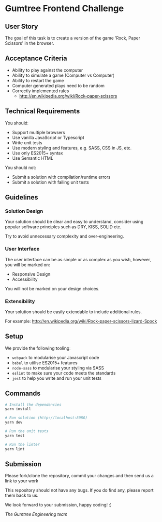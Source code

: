 # Gumtree Frontend Challenge

## User Story
The goal of this task is to create a version of the game 'Rock, Paper Scissors' in the browser.

## Acceptance Criteria
- Ability to play against the computer
- Ability to simulate a game (Computer vs Computer)
- Ability to restart the game
- Computer generated plays need to be random
- Correctly implemented rules
  - http://en.wikipedia.org/wiki/Rock-paper-scissors

## Technical Requirements
You should:

- Support multiple browsers
- Use vanilla JavaScript or Typescript
- Write unit tests
- Use modern styling and features, e.g. SASS, CSS in JS, etc.
- Use only ES2015+ syntax
- Use Semantic HTML

You should not:

- Submit a solution with compilation/runtime errors
- Submit a solution with failing unit tests

## Guidelines

### Solution Design
Your solution should be clear and easy to understand, consider using popular software principles such as DRY, KISS, SOLID etc.

Try to avoid unnecessary complexity and over-engineering.

### User Interface
The user interface can be as simple or as complex as you wish, however, you will be marked on:

- Responsive Design
- Accessibility

You will not be marked on your design choices.

### Extensibility
Your solution should be easily extendable to include additional rules.

For example:
http://en.wikipedia.org/wiki/Rock-paper-scissors-lizard-Spock

## Setup
We provide the following tooling:

- `webpack` to modularise your Javascript code
- `babel` to utilise ES2015+ features
- `node-sass` to modularise your styling via SASS
- `eslint` to make sure your code meets the standards
- `jest` to help you write and run your unit tests

## Commands
``` bash
# Install the dependencies
yarn install

# Run solution (http://localhost:8080)
yarn dev

# Run the unit tests
yarn test

# Run the linter
yarn lint
```

## Submission
Please fork/clone the repository, commit your changes and then send us a link to your work

This repository should not have any bugs. If you do find any, please report them back to us.

We look forward to your submission, happy coding! :)

*The Gumtree Engineering team*
